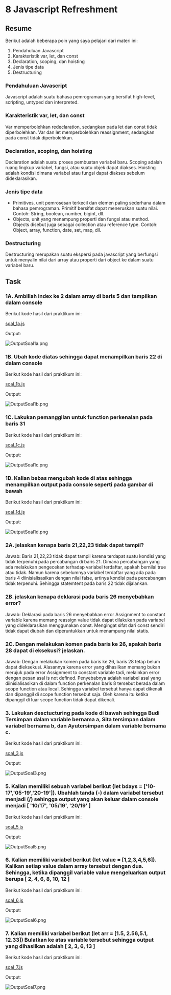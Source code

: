 # 8 Javascript Refreshment

## Resume

Berikut adalah beberapa poin yang saya pelajari dari materi ini:
1. Pendahuluan Javascript
2. Karakteristik var, let, dan const
3. Declaration, scoping, dan hoisting
4. Jenis tipe data
5. Destructuring

### Pendahuluan Javascript

Javascript adalah suatu bahasa pemrograman yang bersifat high-level, scripting, untyped dan interpreted.

### Karakteristik var, let, dan const

Var memperbolehkan redeclaration, sedangkan pada let dan const tidak diperbolehkan. Var dan let memperbolehkan reassignment, sedangkan pada const tidak diperbolehkan.

### Declaration, scoping, dan hoisting

Declaration adalah suatu proses pembuatan variabel baru. Scoping adalah ruang lingkup variabel, fungsi, atau suatu objek dapat diakses. Hoisting adalah kondisi dimana variabel atau fungsi dapat diakses sebelum dideklarasikan.

### Jenis tipe data

- Primitives, unit pemrosesan terkecil dan elemen paling sederhana dalam bahasa pemrograman. Primitif bersifat dapat meneruskan suatu nilai. Contoh: String, boolean, number, bigint, dll.
- Objects, unit yang menampung properti dan fungsi atau method. Objects disebut juga sebagai collection atau reference type. Contoh: Object, array, function, date, set, map, dll.

### Destructuring

Destructuring merupakan suatu ekspersi pada javascript yang berfungsi untuk menyalin nilai dari array atau properti dari object ke dalam suatu variabel baru.

## Task

### 1A. Ambillah index ke 2 dalam array di baris 5 dan tampilkan dalam console

Berikut kode hasil dari praktikum ini:

[soal_1a.js](./praktikum/soal_1a.js)

Output:

![OutputSoal1a.png](./screenshots/OutputSoal1a.png)

### 1B. Ubah kode diatas sehingga dapat menampilkan baris 22 di dalam console

Berikut kode hasil dari praktikum ini:

[soal_1b.js](./praktikum/soal_1b.js)

Output:

![OutputSoal1b.png](./screenshots/OutputSoal1b.png)

### 1C. Lakukan pemanggilan untuk function perkenalan pada baris 31

Berikut kode hasil dari praktikum ini:

[soal_1c.js](./praktikum/soal_1c.js)

Output:

![OutputSoal1c.png](./screenshots/OutputSoal1c.png)

### 1D. Kalian bebas mengubah kode di atas sehingga menampilkan output pada console seperti pada gambar di bawah

Berikut kode hasil dari praktikum ini:

[soal_1d.js](./praktikum/soal_1d.js)

Output:

![OutputSoal1d.png](./screenshots/OutputSoal1d.png)

### 2A. jelaskan kenapa baris 21,22,23 tidak dapat tampil?

Jawab:
Baris 21,22,23 tidak dapat tampil karena terdapat suatu kondisi yang tidak terpenuhi pada percabangan di baris 21. Dimana percabangan yang ada melakukan pengecekan terhadap variabel terdaftar, apakah bernilai true atau tidak. Namun karena sebelumnya variabel terdaftar yang ada pada baris 4 diinisialisasikan dengan nilai false, artinya kondisi pada percabangan tidak terpenuhi. Sehingga statemtent pada baris 22 tidak dijalankan.

### 2B. jelaskan kenapa deklarasi pada baris 26 menyebabkan error?

Jawab:
Deklarasi pada baris 26 menyebabkan error Assignment to constant variable karena memang reassign value tidak dapat dilakukan pada variabel yang dideklarasikan menggunakan const. Mengingat sifat dari const sendiri tidak dapat diubah dan diperuntukkan untuk menampung nilai statis.

### 2C. Dengan melakukan komen pada baris ke 26, apakah baris 28 dapat di eksekusi? jelaskan.

Jawab:
Dengan melakukan komen pada baris ke 26, baris 28 tetap belum dapat dieksekusi. Alasannya karena error yang dihasilkan memang bukan merujuk pada error Assignment to constant variable tadi, melainkan error dengan pesan asal is not defined. Penyebabnya adalah variabel asal yang diinisialisasikan di dalam function perkenalan baris 8 tersebut berada dalam scope function atau local. Sehingga variabel tersebut hanya dapat dikenali dan dipanggil di scope function tersebut saja. Oleh karena itu ketika dipanggil di luar scope function tidak dapat dikenali.

### 3. Lakukan desctucturing pada kode di bawah sehingga Budi Tersimpan dalam variable bernama a, Sita tersimpan dalam variabel bernama b, dan Ayutersimpan dalam variable bernama c.

Berikut kode hasil dari praktikum ini:

[soal_3.js](./praktikum/soal_3.js)

Output:

![OutputSoal3.png](./screenshots/OutputSoal3.png)

### 5. Kalian memiliki sebuah variabel berikut (let bdays = ['10-17','05-19','20-19']). Ubahlah tanda (-) dalam variabel tersebut menjadi (/) sehingga output yang akan keluar dalam console menjadi [ '10/17', '05/19', '20/19' ]

Berikut kode hasil dari praktikum ini:

[soal_5.js](./praktikum/soal_5.js)

Output:

![OutputSoal5.png](./screenshots/OutputSoal5.png)

### 6. Kalian memiliki variabel berikut (let value = [1,2,3,4,5,6]). Kalikan setiap value dalam array tersebut dengan dua. Sehingga, ketika dipanggil variable value mengeluarkan output berupa [ 2, 4, 6, 8, 10, 12 ]

Berikut kode hasil dari praktikum ini:

[soal_6.js](./praktikum/soal_6.js)

Output:

![OutputSoal6.png](./screenshots/OutputSoal6.png)

### 7. Kalian memiliki variabel berikut (let arr = [1.5, 2.56,5.1, 12.33]) Bulatkan ke atas variable tersebut sehingga output yang dihasilkan adalah [ 2, 3, 6, 13 ]

Berikut kode hasil dari praktikum ini:

[soal_7.js](./praktikum/soal_7.js)

Output:

![OutputSoal7.png](./screenshots/OutputSoal7.png)
